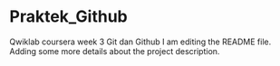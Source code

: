 # Praktek_Github
Qwiklab coursera week 3 Git dan Github
I am editing the README file. Adding some more details about the project description.
